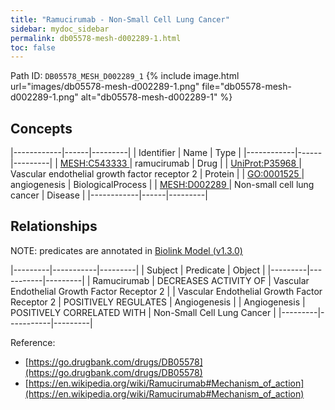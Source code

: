 ```yaml
---
title: "Ramucirumab - Non-Small Cell Lung Cancer"
sidebar: mydoc_sidebar
permalink: db05578-mesh-d002289-1.html
toc: false 
---
```



Path ID: `DB05578_MESH_D002289_1`
{% include image.html url="images/db05578-mesh-d002289-1.png" file="db05578-mesh-d002289-1.png" alt="db05578-mesh-d002289-1" %}

## Concepts

|------------|------|---------|
| Identifier | Name | Type    |
|------------|------|---------|
| <a href="https://identifiers.org/MESH:C543333">MESH:C543333 </a> | ramucirumab | Drug |
| <a href="https://identifiers.org/UniProt:P35968">UniProt:P35968 </a> | Vascular endothelial growth factor receptor 2 | Protein |
| <a href="https://identifiers.org/GO:0001525">GO:0001525 </a> | angiogenesis | BiologicalProcess |
| <a href="https://identifiers.org/MESH:D002289">MESH:D002289 </a> | Non-small cell lung cancer | Disease |
|------------|------|---------|

## Relationships


NOTE: predicates are annotated in <a href="https://github.com/biolink/biolink-model/releases/tag/v1.3.0">Biolink Model (v1.3.0)</a>

|---------|-----------|---------|
| Subject | Predicate | Object  |
|---------|-----------|---------|
| Ramucirumab | DECREASES ACTIVITY OF | Vascular Endothelial Growth Factor Receptor 2 |
| Vascular Endothelial Growth Factor Receptor 2 | POSITIVELY REGULATES | Angiogenesis |
| Angiogenesis | POSITIVELY CORRELATED WITH | Non-Small Cell Lung Cancer |
|---------|-----------|---------|

Reference: 
  - [https://go.drugbank.com/drugs/DB05578](https://go.drugbank.com/drugs/DB05578)
  - [https://en.wikipedia.org/wiki/Ramucirumab#Mechanism_of_action](https://en.wikipedia.org/wiki/Ramucirumab#Mechanism_of_action)
